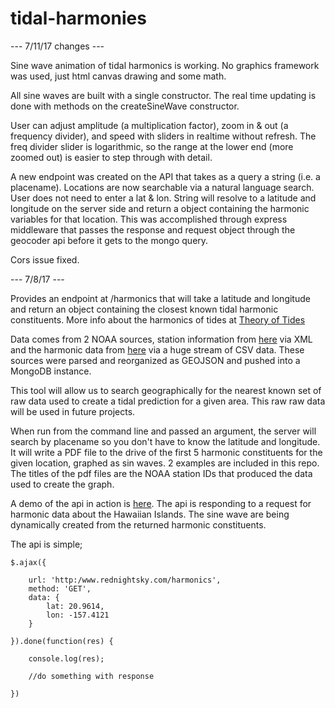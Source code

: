 # tidal-harmonies

--- 7/11/17 changes ---

Sine wave animation of tidal harmonics is working. No graphics framework was used, just html canvas drawing and some math.

All sine waves are built with a single constructor. The real time updating is done with methods on the createSineWave constructor.

User can adjust amplitude (a multiplication factor), zoom in & out (a frequency divider), and speed with sliders in realtime without refresh. The freq divider slider is logarithmic, so the range at the lower end (more zoomed out) is easier to step through with detail.

A new endpoint was created on the API that takes as a query a string (i.e. a placename). Locations are now searchable via a natural language search. User does not need to enter a lat & lon. String will resolve to a latitude and longitude on the server side and return a object containing the harmonic variables for that location. This was accomplished through express middleware that passes the response and request object through the geocoder api before it gets to the mongo query.

Cors issue fixed.

--- 7/8/17 ---

Provides an endpoint at /harmonics that will take a latitude and longitude and return an object containing the closest known tidal harmonic constituents. More info about the harmonics of tides at [Theory of Tides](https://en.wikipedia.org/wiki/Theory_of_tides) 

Data comes from 2 NOAA sources, station information from [here](https://opendap.co-ops.nos.noaa.gov/stations/stationsXML.jsp) via XML and the harmonic data from [here](https://opendap.co-ops.nos.noaa.gov/ioos-dif-sos/SOS?service=SOS&request=GetObservation&version=1.0.0&observedProperty=harmonic_constituents&offering=urn:ioos:network:NOAA.NOS.CO-OPS:HarmonicConstituents&responseFormat=text/csv&timeZone=GMT&unit=Meters) via a huge stream of CSV data. These sources were parsed and reorganized as GEOJSON and pushed into a MongoDB instance.     

This tool will allow us to search geographically for the nearest known set of raw data used to create a tidal prediction for a given area. This raw raw data will be used in future projects.

When run from the command line and passed an argument, the server will search by placename so you don't have to know the latitude and longitude. It will write a PDF file to the drive of the first 5 harmonic constituents for the given location, graphed as sin waves. 2 examples are included in this repo. The titles of the pdf files are the NOAA station IDs that produced the data used to create the graph.

A demo of the api in action is [here](http://www.rednightsky.com). The api is responding to a request for harmonic data about the Hawaiian Islands. The sine wave are being dynamically created from the returned harmonic constituents.

The api is simple;

	$.ajax({

		url: 'http:/www.rednightsky.com/harmonics',
		method: 'GET',
		data: {
			lat: 20.9614,
			lon: -157.4121 
		}
	
	}).done(function(res) {

		console.log(res);

		//do something with response

	}) 